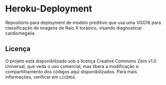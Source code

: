 # Heroku-Deployment

Repositório para deployment de modelo preditivo que usa uma VGG16 para classificação de imagens de Raio X toráxico, visando diagnosticar cardiomegalia.

## Licença

O projeto está disponibilizado sob a licença Creative Commons Zero v1.0 Universal, que veda o uso comercial, mas libera a modificação e compartilhamento dos códigos aqui disponibilizados. Para mais informações, verificar em `LICENSE`.
